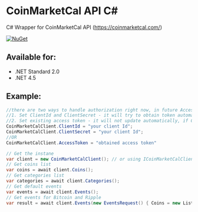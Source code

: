 # CoinMarketCal API C#

C# Wrapper for CoinMarketCal API (https://coinmarketcal.com/) 

[![NuGet](https://img.shields.io/nuget/v/CoinMarketCalApi.svg)](https://www.nuget.org/packages/CoinMarketCalApi/)
 

## Available for:
- .NET Standard 2.0
- .NET 4.5

## Example:
```csharp
//there are two ways to handle authorization right now, in future AccessToken will be permanent
//1. Set ClientId and ClientSecret - it will try to obtain token automatically and will authorize again when token expires
//2. Set existing access token - it will not update automatically, if ClientId and ClientSecret not set
CoinMarketCalClient.ClientId = "your client Id";
CoinMarketCalClient.ClientSecret = "your client Id";
//OR
CoinMarketCalClient.AccessToken = "obtained access token"

// Get the instane
var client = new CoinMarketCalClient(); // or using ICoinMarketCalClient
// Get coins list
var coins = await client.Coins();
// Get categories list
var categories = await client.Categories();
// Get default events
var events = await client.Events();
// Get events for Bitcoin and Ripple
var result = await client.Events(new EventsRequest() { Coins = new List<string>() { "bitcoin", "ripple"} });
  
```
